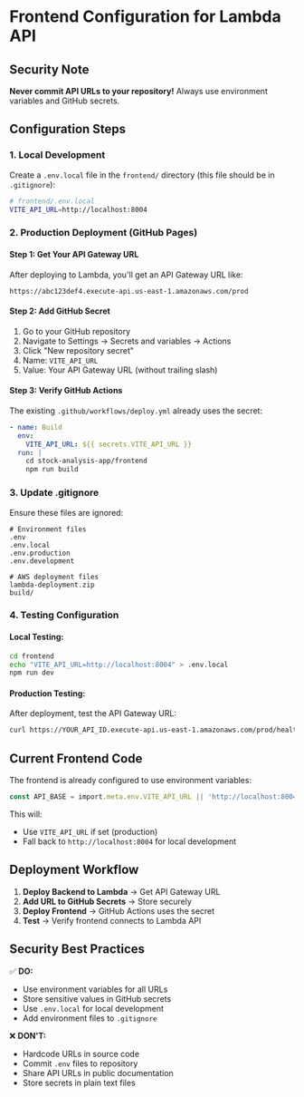# Frontend Configuration for Lambda API

## Security Note
**Never commit API URLs to your repository!** Always use environment variables and GitHub secrets.

## Configuration Steps

### 1. Local Development
Create a `.env.local` file in the `frontend/` directory (this file should be in `.gitignore`):

```bash
# frontend/.env.local
VITE_API_URL=http://localhost:8004
```

### 2. Production Deployment (GitHub Pages)

#### Step 1: Get Your API Gateway URL
After deploying to Lambda, you'll get an API Gateway URL like:
```
https://abc123def4.execute-api.us-east-1.amazonaws.com/prod
```

#### Step 2: Add GitHub Secret
1. Go to your GitHub repository
2. Navigate to Settings → Secrets and variables → Actions
3. Click "New repository secret"
4. Name: `VITE_API_URL`
5. Value: Your API Gateway URL (without trailing slash)

#### Step 3: Verify GitHub Actions
The existing `.github/workflows/deploy.yml` already uses the secret:

```yaml
- name: Build
  env:
    VITE_API_URL: ${{ secrets.VITE_API_URL }}
  run: |
    cd stock-analysis-app/frontend
    npm run build
```

### 3. Update .gitignore
Ensure these files are ignored:

```gitignore
# Environment files
.env
.env.local
.env.production
.env.development

# AWS deployment files
lambda-deployment.zip
build/
```

### 4. Testing Configuration

#### Local Testing:
```bash
cd frontend
echo "VITE_API_URL=http://localhost:8004" > .env.local
npm run dev
```

#### Production Testing:
After deployment, test the API Gateway URL:
```bash
curl https://YOUR_API_ID.execute-api.us-east-1.amazonaws.com/prod/health
```

## Current Frontend Code
The frontend is already configured to use environment variables:

```typescript
const API_BASE = import.meta.env.VITE_API_URL || 'http://localhost:8004';
```

This will:
- Use `VITE_API_URL` if set (production)
- Fall back to `http://localhost:8004` for local development

## Deployment Workflow

1. **Deploy Backend to Lambda** → Get API Gateway URL
2. **Add URL to GitHub Secrets** → Store securely
3. **Deploy Frontend** → GitHub Actions uses the secret
4. **Test** → Verify frontend connects to Lambda API

## Security Best Practices

✅ **DO:**
- Use environment variables for all URLs
- Store sensitive values in GitHub secrets
- Use `.env.local` for local development
- Add environment files to `.gitignore`

❌ **DON'T:**
- Hardcode URLs in source code
- Commit `.env` files to repository
- Share API URLs in public documentation
- Store secrets in plain text files 